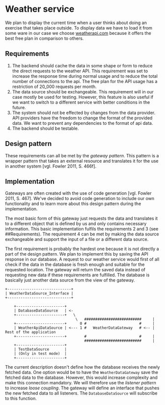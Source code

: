 # Weather service
We plan to display the current time when a user thinks about doing an exercise that takes place outside. To display data we have to load it from some ware in our case we choose [weatherapi.com](weatherapi.com) because it offers the best free plan in comparison to others.

## Requirements
1. The backend should cache the data in some shape or form to reduce the direct requests to the weather API. This requirement was set to increase the response time during normal usage and to reduce the total number of connections to the api. The free plan for the API usage has a restriction of 20_000 requests per month.
2. The data source should be exchangeable. This requirement will in our case mostly be used for testing. However, this feature is also useful if we want to switch to a different service with better conditions in the future.
3. The system should not be effected by changes from the data provider. API providers have the freedom to change the format of the provided data. We want to prevent any dependencies to the format of api data.
4. The backend should be testable.

## Design pattern
These requirements can all be met by the _gateway pattern_. This pattern is a wrapper pattern that takes an external resource and translates it for the use in another system [vgl. Fowler 2011, S. 466f].

## Implementation
Gateways are often created with the use of code generation [vgl. Fowler 2011, S. 467]. We've decided to avoid code generation to include our own functionality and to learn more about this design pattern during the implementation.

The most basic form of this gateway just requests the data and translates it to a different object that is defined by us and only contains necessary information. This basic implementation fulfils the requirements 2 and 3 (see ##Requirements). The requirement 4 can be met by making the data source exchangeable and support the input of a file or a different data source. 

The first requirement is probably the hardest one because it is not directly a part of the design pattern. We plan to implement this by saving the API response in our database. A request to our weather service would first of all check if the data in the database is fresh enough and suitable for the requested location. The gateway will return the saved data instead of requesting new data if these requirements are fulfilled. The database is basically just another data source from the view of the gateway.

```
+-----------------------------+
| WeatherDataSource_Interface |
+-----------------------------+

    +----------------------+
    | DatabaseDataSource   | <-
    +----------------------+   \
                                \   ##########################     |
    +----------------------+      0 #                        #     |
    | WeatherApiDataSource | <--- 1 #   WeatherDataGateway   # <-- | Rest of the application
    +----------------------+        #                        #     |
                                    ##########################     |
    +----------------------+
    | TestDataSource       |
    | (Only in test mode)  |
    +----------------------+
```

The current description doesn't define how the database receives the newly fetched data. One option would be to have the `WeatherDataGateway` save the fetched data to the database. However, this would increase complexity and make this connection mandatory. We will therefore use the _listener pattern_ to increase _loose coupling_. The gateway will define an interface that pushes the new fetched data to all listeners. The `DatabaseDataSource` will subscribe to this function.

[Fowler 2011]: Source